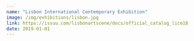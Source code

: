 ```yaml
---
name: "Lisbon International Contemporary Exhibition"
image: /img/exhibitions/lisbon.jpg
link: https://issuu.com/lisbonartscene/docs/official_catalog_lice18
date: 2019-01-01
---
```


